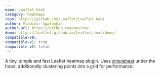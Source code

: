 ```yaml
---
name: Leaflet.heat
category: heatmaps
repo: https://github.com/Leaflet/Leaflet.heat
author: Vladimir Agafonkin
author-url: https://github.com/mourner
demo: https://leaflet.github.io/Leaflet.heat/demo/
compatible-v0:
compatible-v1: true
compatible-v2: false
---
```


A tiny, simple and fast Leaflet heatmap plugin. Uses <a href="https://github.com/mourner/simpleheat">simpleheat</a> under the hood, additionally clustering points into a grid for performance.
